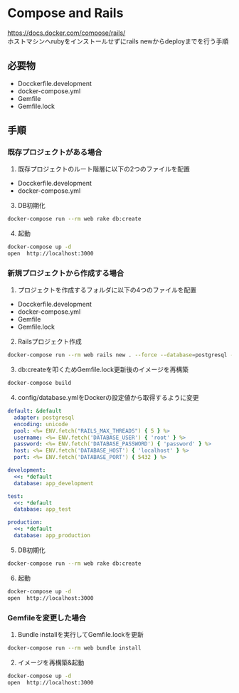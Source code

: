 # Compose and Rails

https://docs.docker.com/compose/rails/  
ホストマシンへrubyをインストールせずにrails newからdeployまでを行う手順

## 必要物
- Docckerfile.development
- docker-compose.yml
- Gemfile
- Gemfile.lock

## 手順

### 既存プロジェクトがある場合

1. 既存プロジェクトのルート階層に以下の2つのファイルを配置
- Docckerfile.development
- docker-compose.yml

3. DB初期化
```bash
docker-compose run --rm web rake db:create
```

4. 起動
```bash
docker-compose up -d
open  http://localhost:3000
```

### 新規プロジェクトから作成する場合

1. プロジェクトを作成するフォルダに以下の4つのファイルを配置
- Docckerfile.development
- docker-compose.yml
- Gemfile
- Gemfile.lock

2. Railsプロジェクト作成
```bash
docker-compose run --rm web rails new . --force --database=postgresql --skip-bundle
```

3. db:createを叩くためGemfile.lock更新後のイメージを再構築
```bash
docker-compose build
```

4. config/database.ymlをDockerの設定値から取得するように変更
```yml
default: &default
  adapter: postgresql
  encoding: unicode
  pool: <%= ENV.fetch("RAILS_MAX_THREADS") { 5 } %>
  username: <%= ENV.fetch('DATABASE_USER') { 'root' } %>
  password: <%= ENV.fetch('DATABASE_PASSWORD') { 'password' } %>
  host: <%= ENV.fetch('DATABASE_HOST') { 'localhost' } %>
  port: <%= ENV.fetch('DATABASE_PORT') { 5432 } %>

development:
  <<: *default
  database: app_development

test:
  <<: *default
  database: app_test

production:
  <<: *default
  database: app_production
```

5. DB初期化
```bash
docker-compose run --rm web rake db:create
```

6. 起動
```bash
docker-compose up -d
open  http://localhost:3000
```

### Gemfileを変更した場合

1. Bundle installを実行してGemfile.lockを更新
```bash
docker-compose run --rm web bundle install
```

2. イメージを再構築&起動
```bash
docker-compose up -d
open  http://localhost:3000
```
